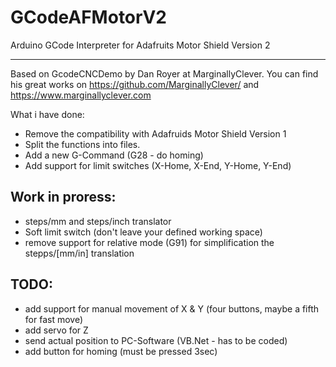 GCodeAFMotorV2
==============

Arduino GCode Interpreter for Adafruits Motor Shield Version 2

--------------

Based on GcodeCNCDemo by Dan Royer at MarginallyClever.
You can find his great works on https://github.com/MarginallyClever/
and https://www.marginallyclever.com

What i have done:

 - Remove the compatibility with Adafruids Motor Shield Version 1
 - Split the functions into files.
 - Add a new G-Command (G28 - do homing)
 - Add support for limit switches (X-Home, X-End, Y-Home, Y-End)

Work in proress:
--------------

 - steps/mm and steps/inch translator
 - Soft limit switch (don't leave your defined working space)
 - remove support for relative mode (G91) for simplification the stepps/[mm/in] translation

TODO:
--------------

 - add support for manual movement of X & Y (four buttons, maybe a fifth for fast move)
 - add servo for Z 
 - send actual position to PC-Software (VB.Net - has to be coded)
 - add button for homing (must be pressed 3sec)
 
